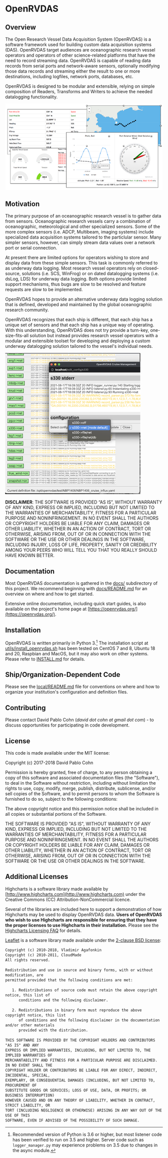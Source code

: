 # OpenRVDAS

## Overview

The Open Research Vessel Data Acquisition System (OpenRVDAS) is a
software framework used for building custom data acquisition systems
(DAS).  OpenRVDAS target audiences are oceanographic research vessel
operators and operators of other science-related platforms that have
the need to record streaming data.  OpenRVDAS is capable of reading
data records from serial ports and network-aware sensors, optionally
modifying those data records and streaming either the result to one or
more destinations, including logfiles, network ports, databases, etc.

OpenRVDAS is designed to be modular and extensible, relying on simple
composition of Readers, Transforms and Writers to achieve the needed
datalogging functionality.

![Sample Display Widgets](docs/images/display_widgets_small.png)

## Motivation

The primary purpose of an oceanographic research vessel is to gather
data from sensors. Oceanographic research vessels carry a combination
of oceanographic, meteorological and other specialized sensors. Some
of the more complex sensors (i.e. ADCP, Multibeam, imaging systems)
include specialized data acquisition systems tailored to the
particlular sensor. Many simpler sensors, however, can simply stream
data values over a network port or serial connection.

At present there are limited options for operators wishing to store
and display data from these simple sensors. This task is commonly
referred to as underway data logging.  Most research vessel operators
rely on closed-source, solutions (i.e. SCS, WinFrog) or on dated
datalogging systems (i.e.  dsLog, LDS) for underway data logging.
Both options provide limited support mechanisms, thus bugs are slow to
be resolved and feature requests are slow to be implemented.

OpenRVDAS hopes to provide an alternative underway data logging 
solution that is defined, developed and maintained by the global
oceanographic research community.

OpenRVDAS recognizes that each ship is different, that each ship has a
unique set of sensors and that each ship has a unique way of
operating.  With this understanding, OpenRVDAS does not try provide a
turn-key, one- size-fits-all solution but instead provides research
vessel operators with a modular and extensible toolset for developing
and deploying a custom underway datalogging solution tailored to the
vessel's individual needs.

![Sample Django Cruise Edit s330](docs/images/sample_cruise_edit_s330_small.png)

**DISCLAIMER**: THE SOFTWARE IS PROVIDED “AS IS”, WITHOUT WARRANTY OF
ANY KIND, EXPRESS OR IMPLIED, INCLUDING BUT NOT LIMITED TO THE
WARRANTIES OF MERCHANTABILITY, FITNESS FOR A PARTICULAR PURPOSE AND
NONINFRINGEMENT. IN NO EVENT SHALL THE AUTHORS OR COPYRIGHT HOLDERS BE
LIABLE FOR ANY CLAIM, DAMAGES OR OTHER LIABILITY, WHETHER IN AN ACTION
OF CONTRACT, TORT OR OTHERWISE, ARISING FROM, OUT OF OR IN CONNECTION
WITH THE SOFTWARE OR THE USE OR OTHER DEALINGS IN THE SOFTWARE,
INCLUDING INJURY, LOSS OF LIFE, PROPERTY, SANITY OR CREDIBILITY AMONG
YOUR PEERS WHO WILL TELL YOU THAT YOU REALLY SHOULD HAVE KNOWN BETTER.

## Documentation

Most OpenRVDAS documentation is gathered in the [docs/](docs/) subdirectory of this project. We recommend beginning with [docs/README.md](docs/README.md) for an overview on where and how to get started.

Extensive online documentation, including quick start guides, is also available on the project's home page at [https://openrvdas.org/](https://openrvdas.org/).

## Installation

OpenRVDAS is written primarily in Python 3.[^1] The installation script at [utils/install_openrvdas.sh](utils/install_openrvrdas.sh)
has been tested on CentOS 7 and 8, Ubuntu 18 and 20, Raspbian and MacOS, but it may also work on other systems.
Please refer to [INSTALL.md](./INSTALL.md) for details.

## Ship/Organization-Dependent Code

Please see the [local/README.md](local/README.md) file for conventions on where and how to organize your institution's configuration and definition files.

## Contributing

Please contact David Pablo Cohn (*david dot cohn at gmail dot com*) - to discuss
opportunities for participating in code development.

## License

This code is made available under the MIT license:

Copyright (c) 2017-2018 David Pablo Cohn

Permission is hereby granted, free of charge, to any person obtaining a copy
of this software and associated documentation files (the "Software"), to deal
in the Software without restriction, including without limitation the rights
to use, copy, modify, merge, publish, distribute, sublicense, and/or sell
copies of the Software, and to permit persons to whom the Software is
furnished to do so, subject to the following conditions:

The above copyright notice and this permission notice shall be included in all
copies or substantial portions of the Software.

THE SOFTWARE IS PROVIDED "AS IS", WITHOUT WARRANTY OF ANY KIND, EXPRESS OR
IMPLIED, INCLUDING BUT NOT LIMITED TO THE WARRANTIES OF MERCHANTABILITY,
FITNESS FOR A PARTICULAR PURPOSE AND NONINFRINGEMENT. IN NO EVENT SHALL THE
AUTHORS OR COPYRIGHT HOLDERS BE LIABLE FOR ANY CLAIM, DAMAGES OR OTHER
LIABILITY, WHETHER IN AN ACTION OF CONTRACT, TORT OR OTHERWISE, ARISING FROM,
OUT OF OR IN CONNECTION WITH THE SOFTWARE OR THE USE OR OTHER DEALINGS IN THE
SOFTWARE.

## Additional Licenses

Highcharts is a software library made available by
[http://www.highcharts.com](http://www.highcharts.com) under the
Creative Commons (CC) Attribution-NonCommercial licence.

  Several of the libraries are included here to support a demonstration
  of how Highcharts may be used to display OpenRVDAS data. **Users of
  OpenRVDAS who wish to use Highcharts are responsible for ensuring that
  they have the proper licenses to use Highcharts in their
  installation.** Please see the [Highcharts Licensing
  FAQ](https://shop.highsoft.com/faq/licensing) for details.

[Leaflet](https://leafletjs.com/) is a software library made available under the [2-clause BSD license](https://github.com/Leaflet/Leaflet/blob/master/LICENSE):

  ```
  Copyright (c) 2010-2018, Vladimir Agafonkin
  Copyright (c) 2010-2011, CloudMade
  All rights reserved.
  
  Redistribution and use in source and binary forms, with or without modification, are
  permitted provided that the following conditions are met:
  
     1. Redistributions of source code must retain the above copyright notice, this list of
        conditions and the following disclaimer.
  
     2. Redistributions in binary form must reproduce the above copyright notice, this list
        of conditions and the following disclaimer in the documentation and/or other materials
        provided with the distribution.
  
  THIS SOFTWARE IS PROVIDED BY THE COPYRIGHT HOLDERS AND CONTRIBUTORS "AS IS" AND ANY
  EXPRESS OR IMPLIED WARRANTIES, INCLUDING, BUT NOT LIMITED TO, THE IMPLIED WARRANTIES OF
  MERCHANTABILITY AND FITNESS FOR A PARTICULAR PURPOSE ARE DISCLAIMED. IN NO EVENT SHALL THE
  COPYRIGHT HOLDER OR CONTRIBUTORS BE LIABLE FOR ANY DIRECT, INDIRECT, INCIDENTAL, SPECIAL,
  EXEMPLARY, OR CONSEQUENTIAL DAMAGES (INCLUDING, BUT NOT LIMITED TO, PROCUREMENT OF
  SUBSTITUTE GOODS OR SERVICES; LOSS OF USE, DATA, OR PROFITS; OR BUSINESS INTERRUPTION)
  HOWEVER CAUSED AND ON ANY THEORY OF LIABILITY, WHETHER IN CONTRACT, STRICT LIABILITY, OR
  TORT (INCLUDING NEGLIGENCE OR OTHERWISE) ARISING IN ANY WAY OUT OF THE USE OF THIS
  SOFTWARE, EVEN IF ADVISED OF THE POSSIBILITY OF SUCH DAMAGE.
  ```

[^1]: Recommended version of Python is 3.6 or higher, but most listener code has been verified
to run on 3.5 and higher. Server code such as `logger_manager.py` may experience problems on 
3.5 due to changes in the async module.
